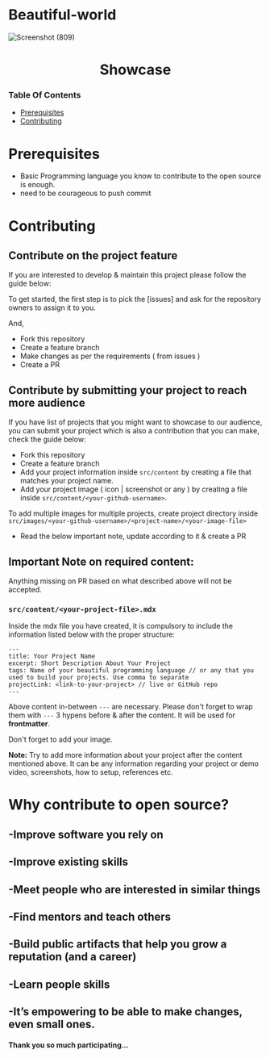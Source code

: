 # Beautiful-world
![Screenshot (809)](https://user-images.githubusercontent.com/88783614/136173733-137d6fb4-ea41-4914-b3a2-8c3aace548e9.png)
<h1 align="center" style="border: 0;"> Showcase </h1>

### Table Of Contents

-   [Prerequisites](#Prerequisites)
-   [Contributing](#Contributing)

# Prerequisites

- Basic Programming language you know to contribute to the open source is enough.
- need to be courageous to push commit

# Contributing

## Contribute on the project feature

If you are interested to develop & maintain this project please follow the guide below:

To get started, the first step is to pick the [issues] and ask for the repository owners to assign it to you.

And,

- Fork this repository
- Create a feature branch
- Make changes as per the requirements ( from issues )
- Create a PR

## Contribute by submitting your project to reach more audience

If you have list of projects that you might want to showcase to our audience, you can submit your project which is also a contribution that you can make, check the guide below:

- Fork this repository
- Create a feature branch
- Add your project information inside `src/content` by creating a file that matches your project name.
- Add your project image ( icon | screenshot or any ) by creating a file inside `src/content/<your-github-username>`.

To add multiple images for multiple projects, create project directory inside `src/images/<your-github-username>/<project-name>/<your-image-file>`
- Read the below important note, update according to it & create a PR

## Important Note on required content:

Anything missing on PR based on what described above will not be accepted.

### `src/content/<your-project-file>.mdx`

Inside the mdx file you have created, it is compulsory to include the information listed below with the proper structure:

```mdx
---
title: Your Project Name
excerpt: Short Description About Your Project
tags: Name of your beautiful programming language // or any that you used to build your projects. Use comma to separate
projectLink: <link-to-your-project> // live or GitHub repo
---
```

Above content in-between `---` are necessary. Please don't forget to wrap them with `---` 3 hypens before & after the content. It will be used for **frontmatter**.

Don't forget to add your image.

**Note:** Try to add more information about your project after the content mentioned above. It can be any information regarding your project or demo video, screenshots, how to setup, references etc.

# Why contribute to open source?

## -Improve software you rely on
## -Improve existing skills
## -Meet people who are interested in similar things
## -Find mentors and teach others
## -Build public artifacts that help you grow a reputation (and a career)
## -Learn people skills
## -It’s empowering to be able to make changes, even small ones.

#### Thank you so much participating...


